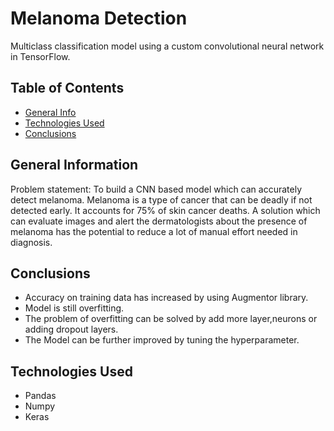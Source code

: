 # Melanoma Detection

Multiclass classification model using a custom convolutional neural network in TensorFlow. 

## Table of Contents

* [General Info](#general-information)
* [Technologies Used](#technologies-used)
* [Conclusions](#conclusions)

<!-- You can include any other section that is pertinent to your problem -->

## General Information

Problem statement: To build a CNN based model which can accurately detect melanoma. Melanoma is a type of cancer that can be deadly if not detected early. It accounts for 75% of skin cancer deaths. A solution which can evaluate images and alert the dermatologists about the presence of melanoma has the potential to reduce a lot of manual effort needed in diagnosis.

## Conclusions

- Accuracy on training data has increased by using Augmentor library.
- Model is still overfitting.
- The problem of overfitting can be solved by add more layer,neurons or adding dropout layers.
- The Model can be further improved by tuning the hyperparameter.

<!-- You don't have to answer all the questions - just the ones relevant to your project. -->

## Technologies Used

- Pandas
- Numpy
- Keras

<!-- As the libraries versions keep on changing, it is recommended to mention the version of library used in this project --


<!-- Optional -->

<!-- ## License -->

<!-- This project is open source and available under the [... License](). -->

<!-- You don't have to include all sections - just the one's relevant to your project -->
